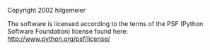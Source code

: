 Copyright 2002 hilgemeier 

The software is licensed according to the terms of the PSF (Python Software Foundation) license found here: http://www.python.org/psf/license/